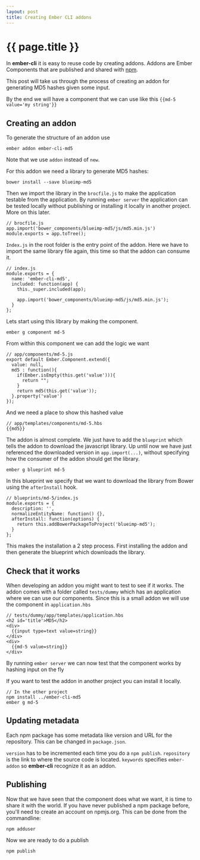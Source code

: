```yaml
---
layout: post
title: Creating Ember CLI addons
---
```


{{ page.title }}
================
In **ember-cli** it is easy to reuse code by creating addons. Addons are Ember Components that are published and shared with [npm](https://www.npmjs.org/).


This post will take us through the process of creating an addon for generating MD5 hashes given some input.

By the end we will have a component that we can use like this `{{md-5 value='my string'}}`

## Creating an addon

To generate the structure of an addon use

    ember addon ember-cli-md5

Note that we use `addon` instead of `new`.

For this addon we need a library to generate MD5 hashes:

    bower install --save blueimp-md5

Then we import the library in the `brocfile.js` to make the application testable from the application. By running `ember server` the application can be tested locally without publishing or installing it locally in another project. More on this later.

    // brocfile.js
    app.import('bower_components/blueimp-md5/js/md5.min.js')
    module.exports = app.toTree();

`Index.js` in the root folder is the entry point of the addon. Here we have to import the same library file again, this time so that the addon can consume it.

    // index.js
    module.exports = {
      name: 'ember-cli-md5',
      included: function(app) {
        this._super.included(app);

        app.import('bower_components/blueimp-md5/js/md5.min.js');
      }
    };


Lets start using this library by making the component.

    ember g component md-5

From within this component we can add the logic we want

    // app/components/md-5.js
    export default Ember.Component.extend({
      value: null,
      md5 : function(){
        if(Ember.isEmpty(this.get('value'))){
          return "";
        }
        return md5(this.get('value'));
      }.property('value')
    });

And we need a place to show this hashed value

    // app/templates/components/md-5.hbs
    {{md5}}


The addon is almost complete. We just have to add the `blueprint` which tells the addon to download the javascript library. Up until now we have just referenced the downloaded version in `app.import(...)`, without specifying how the consumer of the addon should get the library.

    ember g blueprint md-5

In this blueprint we specify that we want to download the library from Bower using the `afterInstall` hook.

    // blueprints/md-5/index.js
    module.exports = {
      description: '',
      normalizeEntityName: function() {},
      afterInstall: function(options) {
        return this.addBowerPackageToProject('blueimp-md5');
      }
    };

This makes the installation a 2 step process. First installing the addon and then generate the blueprint which downloads the library.


## Check that it works
When developing an addon you might want to test to see if it works. The addon comes with a folder called `tests/dummy` which has an application where we can use our components. Since this is a small addon we will use the component in `application.hbs`

    // tests/dummy/app/templates/application.hbs
    <h2 id='title'>MD5</h2>
    <div>
      {{input type=text value=string}}
    </div>
    <div>
      {{md-5 value=string}}
    </div>

By running `ember server` we can now test that the component works by hashing input on the fly

If you want to test the addon in another project you can install it locally.

    // In the other project
    npm install ../ember-cli-md5
    ember g md-5


## Updating metadata
Each npm package has some metadata like version and URL for the repository. This can be changed in `package.json`.

`version` has to be incremented each time you do a `npm publish`.
`repository` is the link to where the source code is located.
`keywords` specifies `ember-addon` so **ember-cli** recognize it as an addon.

## Publishing
Now that we have seen that the component does what we want, it is time to share it with the world. If you have never published a npm package before, you'll need to create an account on npmjs.org. This can be done from the commandline:

    npm adduser

Now we are ready to do a publish

    npm publish
